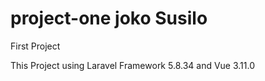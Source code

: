 # project-one joko Susilo
First Project

This Project using Laravel Framework 5.8.34 and Vue 3.11.0
